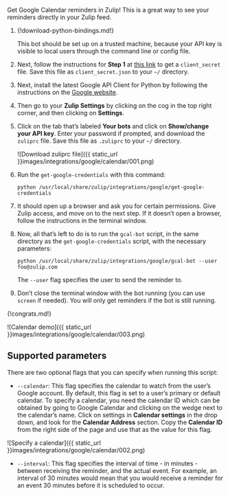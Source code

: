 Get Google Calendar reminders in Zulip! This is a great way to see
your reminders directly in your Zulip feed.

1.  {!download-python-bindings.md!}

    This bot should be set up on a trusted machine, because your API
    key is visible to local users through the command line or config
    file.

1.  Next, follow the instructions for **Step 1** at
    [this link](https://developers.google.com/google-apps/calendar/quickstart/python)
    to get a `client_secret` file. Save this file as `client_secret.json`
    to your `~/` directory.

1.  Next, install the latest Google API Client for Python by following the
    instructions on the
    [Google website](https://developers.google.com/api-client-library/python/start/installation).

1.  Then go to your **Zulip Settings** by clicking on the cog in the top
    right corner, and then clicking on **Settings**.

1.  Click on the tab that’s labeled **Your bots** and click on
    **Show/change your API key**. Enter your password if prompted, and
    download the `zuliprc` file. Save this file as `.zuliprc` to your `~/`
    directory.

    ![Download zuliprc file]({{ static_url }}images/integrations/google/calendar/001.png)

1.  Run the `get-google-credentials` with this command:

        python /usr/local/share/zulip/integrations/google/get-google-credentials

1.  It should open up a browser and ask you for certain permissions. Give
    Zulip access, and move on to the next step. If it doesn’t open a
    browser, follow the instructions in the terminal window.

1.  Now, all that’s left to do is to run the `gcal-bot` script, in the
    same directory as the `get-google-credentials` script, with the
    necessary parameters:

        python /usr/local/share/zulip/integrations/google/gcal-bot --user foo@zulip.com

    The `--user` flag specifies the user to send the reminder to.

1.  Don’t close the terminal window with the bot running (you can use
    `screen` if needed). You will only get reminders if the bot is still
    running.

{!congrats.md!}

![Calendar demo]({{ static_url }}images/integrations/google/calendar/003.png)

## Supported parameters

There are two optional flags that you can specify when running this
script:

* `--calendar`: This flag specifies the calendar to watch from the
  user’s Google account. By default, this flag is set to a user’s
  primary or default calendar. To specify a calendar, you need the
  calendar ID which can be obtained by going to Google Calendar and
  clicking on the wedge next to the calendar’s name. Click on settings
  in **Calendar settings** in the drop down, and look for the **Calendar
  Address** section. Copy the **Calendar ID** from the right side of the
  page and use that as the value for this flag.

![Specify a calendar]({{ static_url }}images/integrations/google/calendar/002.png)

* `--interval`: This flag specifies the interval of time - in
  minutes - between receiving the reminder, and the actual event. For
  example, an interval of 30 minutes would mean that you would receive a
  reminder for an event 30 minutes before it is scheduled to occur.
